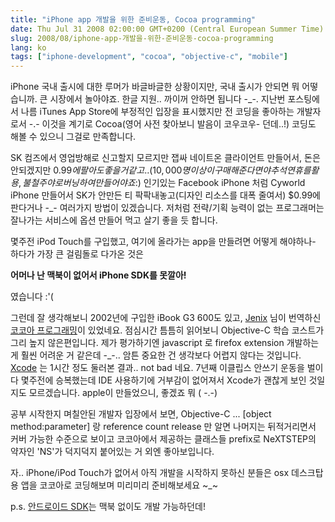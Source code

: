 ```yaml
---
title: "iPhone app 개발을 위한 준비운동, Cocoa programming"
date: Thu Jul 31 2008 02:00:00 GMT+0200 (Central European Summer Time)
slug: 2008/08/iphone-app-개발을-위한-준비운동-cocoa-programming
lang: ko
tags: ["iphone-development", "cocoa", "objective-c", "mobile"]
---
```


iPhone 국내 출시에 대한 루머가 바글바글한 상황이지만, 국내 출시가 안되면 뭐 어떻습니까.
큰 시장에서 놀아야죠. 한글 지원.. 까이꺼 안하면 됩니다 -_-. 지난번 포스팅에서 나름 iTunes App Store에 부정적인 입장을 표시했지만 전 코딩을 좋아하는 개발자로서 -.- 이것을 계기로 Cocoa(영어 사전 찾아보니 발음이 코우코우- 던데..!) 코딩도 해볼 수 있으니 그걸로 만족합니다.

SK 컴즈에서 영업방해로 신고할지 모르지만 잽싸 네이트온 클라이언트 만들어서, 돈은 안되겠지만 $0.99에 팔아도 좋을 거 같고.. (10,000명이상이 구매해준다면야 추석연휴를 활용, 불철주야로 버닝하여 만들어야죠 :$) 인기있는 Facebook iPhone 처럼 Cyworld iPhone 만들어서 SK가 안만든 티 팍팍내놓고(디자인 리소스를 대폭 줄여서) $0.99에 판다거나 -_- 여러가지 방법이 있겠습니다. 저처럼 전략/기획 능력이 없는 프로그래머는 잘나가는 서비스에 옵션 만들어 먹고 살기 좋을 듯 합니다.

몇주전 iPod Touch를 구입했고, 여기에 올라가는 app을 만들려면 어떻게 해야하나- 하다가 가장 큰 걸림돌로 다가온 것은

**어머나 난 맥북이 없어서 iPhone SDK를 못깔아!**

였습니다 :'( 

그런데 잘 생각해보니 2002년에 구입한 iBook G3 600도 있고, [Jenix](http://jinhyung.org/) 님이 번역하신 [코코아 프로그래밍](http://www.yes24.com/Goods/FTGoodsView.aspx?goodsNo=2692954)이 있었네요. 점심시간 틈틈히 읽어보니 Objective-C 학습 코스트가 그리 높지 않은편입니다. 제가 평가하기엔 javascript 로 firefox extension 개발하는 게 훨씬 어려운 거 같은데 -_-.. 암튼 중요한 건 생각보다 어렵지 않다는 것입니다. [Xcode](http://developer.apple.com/tools/xcode/) 는 1시간 정도 둘러본 결과.. not bad 네요. 7년째 이클립스 안쓰기 운동을 벌이다 몇주전에 승복했는데 IDE 사용하기에 거부감이 없어져서 Xcode가 괜찮게 보인 것일지도 모르겠습니다. apple이 만들었으니, 좋겠죠 뭐 ( -.-)

공부 시작한지 며칠안된 개발자 입장에서 보면, Objective-C ... [object method:parameter] 랑 reference count release 만 알면 나머지는 뒤적거리면서 커버 가능한 수준으로 보이고 코코아에서 제공하는 클래스들 prefix로 NeXTSTEP의 약자인 'NS'가 덕지덕지 붙어있는 거 외엔 좋아보입니다. 

자.. iPhone/iPod Touch가 없어서 아직 개발을 시작하지 못하신 분들은 osx 데스크탑용 앱을 코코아로 코딩해보며 미리미리 준비해보세요 ~_~

p.s. [안드로이드 SDK](http://code.google.com/android/index.html)는 맥북 없이도 개발 가능하던데!
